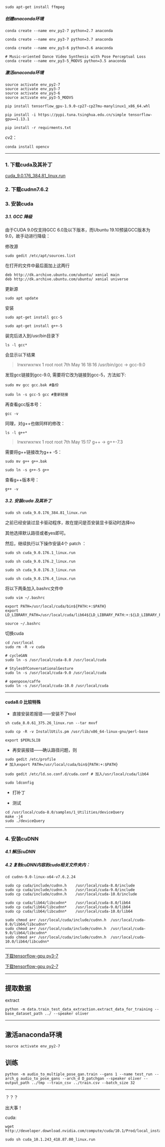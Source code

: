 ```
sudo apt-get install ffmpeg
```

##### 创建anaconda环境
```
conda create --name env_py2-7 python=2.7 anaconda

conda create --name env_py3-7 python=3.7 anaconda

conda create --name env_py3-6 python=3.6 anaconda

# Music-oriented Dance Video Synthesis with Pose Perceptual Loss
conda create --name env_py3-5_MODVS python=3.5 anaconda
```


##### 激活anaconda环境
```
source activate env_py2-7
source activate env_py3-7
source activate env_py3-6
source activate env_py3-5_MODVS
```

```
pip install tensorflow_gpu-1.9.0-cp27-cp27mu-manylinux1_x86_64.whl

pip install -i https://pypi.tuna.tsinghua.edu.cn/simple tensorflow-gpu==1.13.1
```

```
pip install -r requirments.txt
```

cv2：
```
conda install opencv
```

---

### 1. 下载cuda及其补丁
[cuda_9.0.176_384.81_linux.run](https://developer.download.nvidia.com/compute/cuda/9.0/secure/Prod/local_installers/cuda_9.0.176_384.81_linux.run?j_S72UF5E3JBxLRAxClXK4uwOoFaKo-qZKgtLzn9hvE8217Fh9nE_efls2oQHDQDSPqTS7eMdweECSnO2Aaebbwt9ManGjkarcOuFsu5rSWyTFH3-4mJJf1guYdvhtu1ogYqE40uLIZv2i1OFf2huDmwQZ71XTBgk3jqwf4hgBMOoLeTHI86t4DE)

### 2. 下载cudnn7.6.2

### 3. 安装cuda

##### 3.1. GCC 降级

由于CUDA 9.0仅支持GCC 6.0及以下版本，而Ubuntu 19.10预装GCC版本为9.0，故手动进行降级：

修改源
```
sudo gedit /etc/apt/sources.list
```

在打开的文件中最后面加上这两行
```
deb http://dk.archive.ubuntu.com/ubuntu/ xenial main
deb http://dk.archive.ubuntu.com/ubuntu/ xenial universe
```

更新源
```
sudo apt update
```

安装
```
sudo apt-get install gcc-5
```
```
sudo apt-get install g++-5
```

装完后进入到/usr/bin目录下
```
ls -l gcc*
```
会显示以下结果
> lrwxrwxrwx 1 root root 7th May 16 18:16 /usr/bin/gcc -> gcc-9.0


发现gcc链接到gcc-9.0, 需要将它改为链接到gcc-5，方法如下:
```
sudo mv gcc gcc.bak #备份
```
```
sudo ln -s gcc-5 gcc #重新链接
```

再查看gcc版本号：
```
gcc -v
```

同理，对g++也做同样的修改：
```
ls -l g++*
```
> lrwxrwxrwx 1 root root 7th May 15:17 g++ -> g++-7.3


需要将g++链接改为g++ -5：
```
sudo mv g++ g++.bak
```
```
sudo ln -s g++-5 g++
```

查看g++版本号：
```
g++ -v
```


##### 3.2. 安装cuda 及其补丁

```
sudo sh cuda_9.0.176_384.81_linux.run
```

之前已经安装过显卡驱动程序，故在提问是否安装显卡驱动时选择no

其他选择默认路径或者yes即可。

然后，继续执行以下操作安装4个 patch ：
```
sudo sh cuda_9.0.176.1_linux.run
```
```
sudo sh cuda_9.0.176.2_linux.run
```
```
sudo sh cuda_9.0.176.3_linux.run
```
```
sudo sh cuda_9.0.176.4_linux.run
```

将以下两条加入.bashrc文件中
```
sudo vim ~/.bashrc
```

```
export PATH=/usr/local/cuda/bin${PATH:+:$PATH}
export LD_LIBRARY_PATH=/usr/local/cuda/lib64${LD_LIBRARY_PATH:+:${LD_LIBRARY_PATH}}
```
```
source ~/.bashrc
```

切换cuda
```
cd /usr/local
sudo rm -R -v cuda

# cycleGAN
sudo ln -s /usr/local/cuda-8.0 /usr/local/cuda

# StylesOfConversationalGesture
sudo ln -s /usr/local/cuda-9.0 /usr/local/cuda

# openpose/caffe
sudo ln -s /usr/local/cuda-10.0 /usr/local/cuda

```

---

#### cuda8.0 比较特殊

- 直接安装若报错——安装不了tool

```
sh cuda_8.0.61_375.26_linux.run --tar mxvf

sudo cp -R -v InstallUtils.pm /usr/lib/x86_64-linux-gnu/perl-base

export $PERL5LIB
```

- 再安装报错——确认路径问题，则
```
sudo gedit /etc/profile 
# 加入export PATH=/usr/local/cuda/bin${PATH:+:$PATH}
```
```
sudo gedit /etc/ld.so.conf.d/cuda.conf # 加入/usr/local/cuda/lib64
```
```
sudo ldconfig
```

- 打补丁

- 测试
```
cd /usr/local/cuda-8.0/samples/1_Utilities/deviceQuery  
make -j4  
sudo ./deviceQuery  
```

---

### 4. 安装cuDNN

##### 4.1 解压cuDNN

##### 4.2 复制cuDNN内容到cuda相关文件夹内：
```
cd cudnn-9.0-linux-x64-v7.6.2.24
```
```
sudo cp cuda/include/cudnn.h    /usr/local/cuda-8.0/include
sudo cp cuda/include/cudnn.h    /usr/local/cuda-9.0/include
sudo cp cuda/include/cudnn.h    /usr/local/cuda-10.0/include
```
```
sudo cp cuda/lib64/libcudnn*    /usr/local/cuda-8.0/lib64
sudo cp cuda/lib64/libcudnn*    /usr/local/cuda-9.0/lib64
sudo cp cuda/lib64/libcudnn*    /usr/local/cuda-10.0/lib64
```
```
sudo chmod a+r /usr/local/cuda/include/cudnn.h  /usr/local/cuda-8.0/lib64/libcudnn*
sudo chmod a+r /usr/local/cuda/include/cudnn.h  /usr/local/cuda-9.0/lib64/libcudnn*
sudo chmod a+r /usr/local/cuda/include/cudnn.h  /usr/local/cuda-10.0/lib64/libcudnn*
```
---


[下载tensorflow-gpu py3-7](https://files.pythonhosted.org/packages/a1/eb/bc0784af18f612838f90419cf4805c37c20ddb957f5ffe0c42144562dcfa/tensorflow_gpu-2.0.0-cp37-cp37m-manylinux2010_x86_64.whl)

[下载tensorflow-gpu py2-7](https://files.pythonhosted.org/packages/68/45/8ed49fb2decd4ce7849fc9755d9e066f414fb29c40e811bf4c12287de0af/tensorflow_gpu-1.9.0-cp27-cp27mu-manylinux1_x86_64.whl)

---
## 提取数据

extract
```
python -m data.train_test_data_extraction.extract_data_for_training --base_dataset_path ../ --speaker oliver
```


---
## 激活anaconda环境
```
source activate env_py2-7
```

## 训练
```
python -m audio_to_multiple_pose_gan.train --gans 1 --name test_run --arch_g audio_to_pose_gans --arch_d D_patchgan --speaker oliver --output_path ../tmp --train_csv ../train.csv --batch_size 32
```

---




？？？

出大事！

cuda:
```
wget http://developer.download.nvidia.com/compute/cuda/10.1/Prod/local_installers/cuda_10.1.243_418.87.00_linux.run
```
```
sudo sh cuda_10.1.243_418.87.00_linux.run
```
